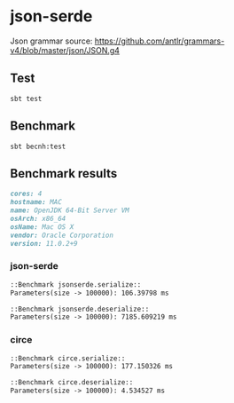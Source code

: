 # json-serde

Json grammar source: https://github.com/antlr/grammars-v4/blob/master/json/JSON.g4

## Test
```shell script
sbt test
```

## Benchmark
```shell script
sbt becnh:test
```

## Benchmark results
```markdown
cores: 4
hostname: MAC
name: OpenJDK 64-Bit Server VM
osArch: x86_64
osName: Mac OS X
vendor: Oracle Corporation
version: 11.0.2+9
```

### json-serde
```markdown
::Benchmark jsonserde.serialize::
Parameters(size -> 100000): 106.39798 ms

::Benchmark jsonserde.deserialize::
Parameters(size -> 100000): 7185.609219 ms
```

### circe
```markdown
::Benchmark circe.serialize::
Parameters(size -> 100000): 177.150326 ms

::Benchmark circe.deserialize::
Parameters(size -> 100000): 4.534527 ms
```